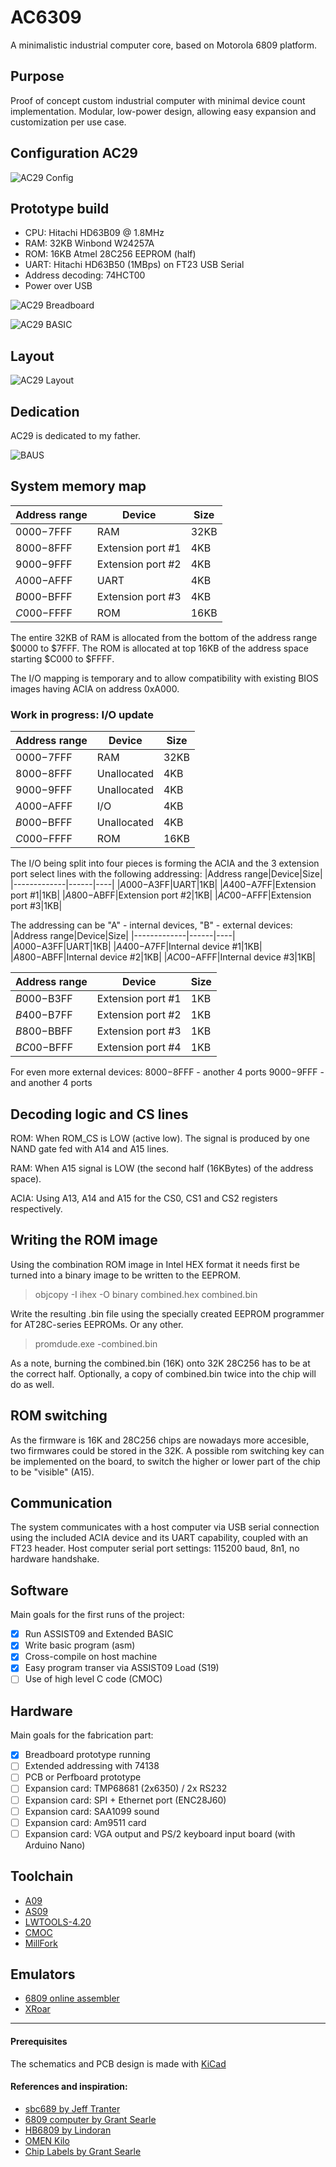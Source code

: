 # AC6309
A minimalistic industrial computer core, based on Motorola 6809 platform.

## Purpose
Proof of concept custom industrial computer with minimal device count implementation. Modular, low-power design, allowing easy expansion and customization per use case.

## Configuration AC29
![AC29 Config](Images/AC29_config.PNG)

## Prototype build 
* CPU: Hitachi HD63B09 @ 1.8MHz
* RAM: 32KB Winbond W24257A
* ROM: 16KB Atmel 28C256 EEPROM (half)
* UART: Hitachi HD63B50 (1MBps) on FT23 USB Serial
* Address decoding: 74HCT00
* Power over USB

![AC29 Breadboard](Images/AC29_Breadboard.jpg)

![AC29 BASIC](Images/AC29_BASIC.jpg)

## Layout
![AC29 Layout](Images/AC29_layout.PNG)

## Dedication
AC29 is dedicated to my father.

![BAUS](Images/bauscii.png)

## System memory map
|Address range|Device|Size|
|-------------|------|----|
|$0000-$7FFF|RAM|32KB|
|$8000-$8FFF|Extension port #1|4KB|
|$9000-$9FFF|Extension port #2|4KB|
|$A000-$AFFF|UART|4KB|
|$B000-$BFFF|Extension port #3|4KB|
|$C000-$FFFF|ROM|16KB|

The entire 32KB of RAM is allocated from the bottom of the address range $0000 to $7FFF.
The ROM is allocated at top 16KB of the address space starting $C000 to $FFFF.

The I/O mapping is temporary and to allow compatibility with existing BIOS images having ACIA on address 0xA000. 

### Work in progress: I/O update

|Address range|Device|Size|
|-------------|------|----|
|$0000-$7FFF|RAM|32KB|
|$8000-$8FFF|Unallocated|4KB|
|$9000-$9FFF|Unallocated|4KB|
|$A000-$AFFF|I/O|4KB|
|$B000-$BFFF|Unallocated|4KB|
|$C000-$FFFF|ROM|16KB|

The I/O being split into four pieces is forming the ACIA and the 3 extension port select lines with the following addressing:
|Address range|Device|Size|
|-------------|------|----|
|$A000-$A3FF|UART|1KB|
|$A400-$A7FF|Extension port #1|1KB|
|$A800-$ABFF|Extension port #2|1KB|
|$AC00-$AFFF|Extension port #3|1KB|


The addressing can be "A" - internal devices, "B" - external devices:
|Address range|Device|Size|
|-------------|------|----|
|$A000-$A3FF|UART|1KB|
|$A400-$A7FF|Internal device #1|1KB|
|$A800-$ABFF|Internal device #2|1KB|
|$AC00-$AFFF|Internal device #3|1KB|

|Address range|Device|Size|
|-------------|------|----|
|$B000-$B3FF|Extension port #1|1KB|
|$B400-$B7FF|Extension port #2|1KB|
|$B800-$BBFF|Extension port #3|1KB|
|$BC00-$BFFF|Extension port #4|1KB|

For even more external devices:
$8000-$8FFF - another 4 ports
$9000-$9FFF - and another 4 ports


## Decoding logic and CS lines
ROM: When ROM_CS is LOW (active low). The signal is produced by one NAND gate fed with A14 and A15 lines.

RAM: When A15 signal is LOW (the second half (16KBytes) of the address space).

ACIA: Using A13, A14 and A15 for the CS0, CS1 and CS2 registers respectively.


## Writing the ROM image
Using the combination ROM image in Intel HEX format it needs first be turned into a binary image to be written to the EEPROM.
> objcopy -I ihex -O binary combined.hex combined.bin

Write the resulting .bin file using the specially created EEPROM programmer for AT28C-series EEPROMs. Or any other.
> promdude.exe -combined.bin

As a note, burning the combined.bin (16K) onto 32K 28C256 has to be at the correct half. Optionally, a copy of combined.bin twice into the chip will do as well.

## ROM switching
As the firmware is 16K and 28C256 chips are nowadays more accesible, two firmwares could be stored in the 32K. A possible rom switching key can be implemented on the board, to switch the higher or lower part of the chip to be "visible"  (A15).

## Communication
The system communicates with a host computer via USB serial connection using the included ACIA device and its UART capability, coupled with an FT23 header. Host computer serial port settings: 115200 baud, 8n1, no hardware handshake.

## Software
Main goals for the first runs of the project:
- [x] Run ASSIST09 and Extended BASIC
- [x] Write basic program (asm)
- [x] Cross-compile on host machine
- [x] Easy program transer via ASSIST09 Load (S19)
- [ ] Use of high level C code (CMOC)

## Hardware
Main goals for the fabrication part:
- [x] Breadboard prototype running
- [ ] Extended addressing with 74138
- [ ] PCB or Perfboard prototype
- [ ] Expansion card: TMP68681 (2x6350) / 2x RS232
- [ ] Expansion card: SPI + Ethernet port (ENC28J60)
- [ ] Expansion card: SAA1099 sound
- [ ] Expansion card: Am9511 card
- [ ] Expansion card: VGA output and PS/2 keyboard input board (with Arduino Nano)

## Toolchain
* [A09](https://github.com/Arakula/A09)
* [AS09](https://gitlab.com/dfffffff/as09)
* [LWTOOLS-4.20](http://www.lwtools.ca/)
* [CMOC](http://perso.b2b2c.ca/~sarrazip/dev/cmoc.html)
* [MillFork](https://github.com/KarolS/millfork)

## Emulators
* [6809 online assembler](http://6809.uk/)
* [XRoar](https://www.6809.org.uk/xroar/online/)



- - - 
#### Prerequisites
The schematics and PCB design is made with [KiCad](http://kicad.org)


#### References and inspiration:
* [sbc689 by Jeff Tranter](https://github.com/jefftranter/6809)
* [6809 computer by Grant Searle](http://searle.x10host.com/6809/Simple6809.html)
* [HB6809 by Lindoran](https://github.com/lindoran/HB6809)
* [OMEN Kilo](https://github.com/omenmicro/kilo)
* [Chip Labels by Grant Searle](http://searle.x10host.com/labels/ChipLabels.pdf)